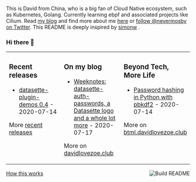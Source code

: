 This is David from China, who is a big fan of Cloud Native ecosystem, such as Kubernetes, Golang. Currently learning ebpf and associated projects like Cilium. Read [my blog](https://davidlovezoe.club/) and find more about me [here](https://davidlovezoe.club/wordpress/about) or [follow @nevermosby on Twitter](https://twitter.com/nevermosby). This README is deeply inspired by [simonw](https://github.com/simonw/simonw/blob/main/README.md) .

### Hi there 👋

<table><tr><td valign="top" width="33%">

### Recent releases
<!-- recent_releases starts -->
* [datasette-plugin-demos 0.4](https://github.com/simonw/datasette-plugin-demos/releases/tag/0.4) - 2020-07-14
<!-- recent_releases ends -->
More [recent releases](https://github.com/nevermosby/nevermosby/blob/main/releases.md)
</td><td valign="top" width="34%">

### On my blog
<!-- blog starts -->
* [Weeknotes: datasette-auth-passwords, a Datasette logo and a whole lot more](http://simonwillison.net/2020/Jul/17/weeknotes-datasette-logo/) - 2020-07-17
<!-- blog ends -->
More on [davidlovezoe.club](https://davidlovezoe.club/)
</td><td valign="top" width="33%">

### Beyond Tech, More Life
<!-- BTML starts -->
* [Password hashing in Python with pbkdf2](https://github.com/simonw/til/blob/master/python/password-hashing-with-pbkdf2.md) - 2020-07-14
<!-- BTML ends -->
More on [btml.davidlovezoe.club](https://btml.davidlovezoe.club/)
</td></tr></table>

<a href="https://github.com/simonw/simonw/actions"><img src="https://github.com/simonw/simonw/workflows/Build%20README/badge.svg" align="right" alt="Build README"></a> <a href="https://simonwillison.net/2020/Jul/10/self-updating-profile-readme/">How this works</a>

<!--
**nevermosby/nevermosby** is a ✨ _special_ ✨ repository because its `README.md` (this file) appears on your GitHub profile.

Here are some ideas to get you started:

- 🔭 I’m currently working on ...
- 🌱 I’m currently learning ...
- 👯 I’m looking to collaborate on ...
- 🤔 I’m looking for help with ...
- 💬 Ask me about ...
- 📫 How to reach me: ...
- 😄 Pronouns: ...
- ⚡ Fun fact: ...
-->
